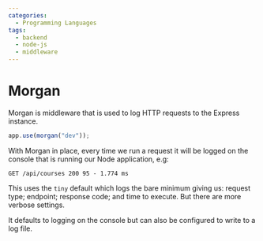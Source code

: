 ```yaml
---
categories:
  - Programming Languages
tags:
  - backend
  - node-js
  - middleware
---
```


# Morgan

Morgan is middleware that is used to log HTTP requests to the Express instance.

```js
app.use(morgan("dev"));
```

With Morgan in place, every time we run a request it will be logged on the
console that is running our Node application, e.g:

```plain
GET /api/courses 200 95 - 1.774 ms
```

This uses the `tiny` default which logs the bare minimum giving us: request
type; endpoint; response code; and time to execute. But there are more verbose
settings.

It defaults to logging on the console but can also be configured to write to a
log file.
